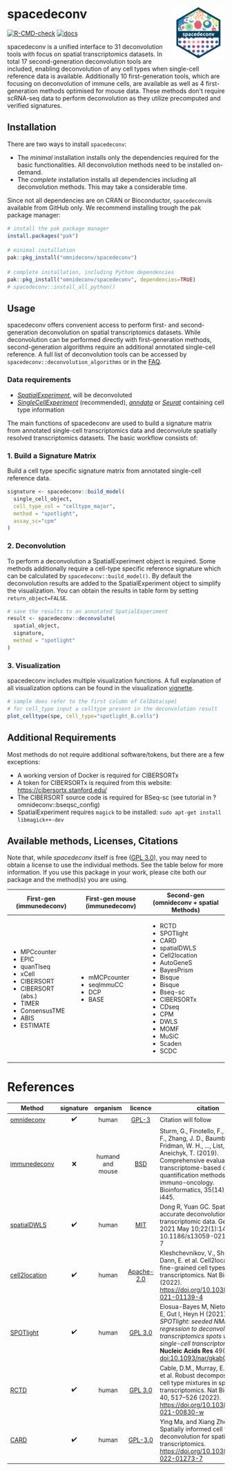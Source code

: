 # spacedeconv <img src="inst/logo/logo.png" align="right" alt="" width="120" />

[![R-CMD-check](https://github.com/omnideconv/spacedeconv/actions/workflows/test.yml/badge.svg)](https://github.com/omnideconv/spacedeconv/actions/workflows/test.yml)
[![docs](https://github.com/omnideconv/spacedeconv/actions/workflows/pkgdown.yml/badge.svg)](https://github.com/omnideconv/spacedeconv/actions/workflows/pkgdown.yml)

spacedeconv is a unified interface to 31 deconvolution tools with focus on spatial transcriptomics datasets. In total 17 second-generation deconvolution tools are included, enabling deconvolution of any cell types when single-cell reference data is available. Additionally 10 first-generation tools, which are focusing on deconvolution of immune cells, are available as well as 4 first-generation methods optimised for mouse data. These methods don't require scRNA-seq data to perform deconvolution as they utilize precomputed and verified signatures.

## Installation

There are two ways to install `spacedeconv`:

- The _minimal_ installation installs only the dependencies required for the basic functionalities. All deconvolution methods need to be installed on-demand.
- The _complete_ installation installs all dependencies including all deconvolution methods. This may take a considerable time.

Since not all dependencies are on CRAN or Bioconductor, `spacedeconv`is available from GitHub only. We recommend installing trough the pak package manager:

```r
# install the pak package manager
install.packages("pak")

# minimal installation
pak::pkg_install("omnideconv/spacedeconv")

# complete installation, including Python dependencies
pak::pkg_install("omnideconv/spacedeconv", dependencies=TRUE)
# spacedeconv::install_all_python()
```

## Usage

spacedeconv offers convenient access to perform first- and second-generation deconvolution on spatial transcriptomics datasets. While deconvolution can be performed directly with first-generation methods, second-generation algorithms require an additional annotated single-cell reference. A full list of deconvolution tools can be accessed by `spacedeconv::deconvolution_algorithms` or in the [FAQ](articles/spacedeconv_faq.html).

### Data requirements

- _[SpatialExperiment](https://bioconductor.org/packages/release/bioc/vignettes/SpatialExperiment/inst/doc/SpatialExperiment.html)_, will be deconvoluted
- _[SingleCellExperiment](https://bioconductor.org/packages/release/bioc/vignettes/SingleCellExperiment/inst/doc/intro.html)_ (recommended), _[anndata](https://anndata.dynverse.org/)_ or _[Seurat](https://satijalab.org/seurat/)_ containing cell type information

The main functions of spacedeconv are used to build a signature matrix from annotated single-cell transcriptomics data and deconvolute spatially resolved transcriptomics datasets. The basic workflow consists of:

### 1. Build a Signature Matrix

Build a cell type specific signature matrix from annotated single-cell reference data.

```r
signature <- spacedeconv::build_model(
  single_cell_object,
  cell_type_col = "celltype_major",
  method = "spotlight",
  assay_sc="cpm"
)
```

### 2. Deconvolution

To perform a deconvolution a SpatialExperiment object is required. Some methods additionally require a cell-type specific reference signature which can be calculated by `spacedeconv::build_model()`. By default the deconvolution results are added to the SpatialExperiment object to simplify the visualization. You can obtain the results in table form by setting `return_object=FALSE`.

```r
# save the results to an annotated SpatialExperiment
result <- spacedeconv::deconvolute(
  spatial_object,
  signature,
  method = "spotlight"
)
```

### 3. Visualization

spacedeconv includes multiple visualization functions. A full explanation of all visualization options can be found in the visualization [vignette](articles/spacedeconv_visualization.html).

```r
# sample does refer to the first column of ColData(spe)
# for cell_type input a celltype present in the deconvolution result
plot_celltype(spe, cell_type="spotlight_B.cells")
```

## Additional Requirements

Most methods do not require additional software/tokens, but there are a few exceptions:

- A working version of Docker is required for CIBERSORTx
- A token for CIBERSORTx is required from this website:
  <https://cibersortx.stanford.edu/>
- The CIBERSORT source code is required for BSeq-sc (see tutorial in
  ?omnideconv::bseqsc_config)
- SpatialExperiment requires `magick` to be installed: `sudo apt-get install libmagick++-dev`

## Available methods, Licenses, Citations

Note that, while _spacedeconv_ itself is free ([GPL
3.0](https://github.com/omnideconv/omnideconv/blob/main/LICENSE)), you may
need to obtain a license to use the individual methods. See the table
below for more information. If you use this package in your work, please
cite both our package and the method(s) you are using.

| First-gen (immunedeconv)                                                                                                                                                               | First-gen mouse (immunedeconv)                                            | Second-gen (omnideconv + spatial Methods)                                                                                                                                                                                                                                                           |
| -------------------------------------------------------------------------------------------------------------------------------------------------------------------------------------- | ------------------------------------------------------------------------- | --------------------------------------------------------------------------------------------------------------------------------------------------------------------------------------------------------------------------------------------------------------------------------------------------- |
| <ul><li>MPCcounter</li><li>EPIC</li><li>quanTIseq</li><li>xCell</li><li>CIBERSORT</li><li>CIBERSORT (abs.)</li><li>TIMER</li><li>ConsensusTME</li><li>ABIS</li><li>ESTIMATE</li> </ul> | <ul> <li>mMCPcounter</li><li>seqImmuCC</li><li>DCP</li><li>BASE</li></ul> | <ul><li>RCTD</li><li>SPOTlight</li><li>CARD</li><li>spatialDWLS</li><li>Cell2location</li><li>AutoGeneS</li><li>BayesPrism</li><li>Bisque</li><li>Bisque</li><li>Bseq-sc</li><li>CIBERSORTx</li><li>CDseq</li><li>CPM</li><li>DWLS</li><li>MOMF</li><li>MuSiC</li><li>Scaden</li><li>SCDC</li></ul> |

# References

| Method                                                         |     signature      |     organism     |                                     licence                                     | citation                                                                                                                                                                                                                                                          |
| -------------------------------------------------------------- | :----------------: | :--------------: | :-----------------------------------------------------------------------------: | ----------------------------------------------------------------------------------------------------------------------------------------------------------------------------------------------------------------------------------------------------------------- |
| [omnideconv](https://github.com/omnideconv/omnideconv)         | :heavy_check_mark: |      human       |       [GPL-3](https://github.com/omnideconv/omnideconv/blob/main/LICENSE)       | Citation will follow                                                                                                                                                                                                                                              |
| [immunedeconv](https://github.com/omnideconv/immunedeconv)     |        :x:         | humand and mouse |      [BSD](https://github.com/omnideconv/immunedeconv/blob/master/LICENSE)      | Sturm, G., Finotello, F., Petitprez, F., Zhang, J. D., Baumbach, J., Fridman, W. H., ..., List, M., Aneichyk, T. (2019). Comprehensive evaluation of transcriptome-based cell-type quantification methods for immuno-oncology. Bioinformatics, 35(14), i436-i445. |
| [spatialDWLS](https://github.com/RubD/Giotto/)                 | :heavy_check_mark: |      human       |            [MIT](https://github.com/RubD/Giotto/blob/master/LICENSE)            | Dong R, Yuan GC. SpatialDWLS: accurate deconvolution of spatial transcriptomic data. Genome Biol. 2021 May 10;22(1):145. doi: 10.1186/s13059-021-02362-7                                                                                                          |
| [cell2location](https://github.com/BayraktarLab/cell2location) | :heavy_check_mark: |      human       | [Apache-2.0](https://github.com/BayraktarLab/cell2location/blob/master/LICENSE) | Kleshchevnikov, V., Shmatko, A., Dann, E. et al. Cell2location maps fine-grained cell types in spatial transcriptomics. Nat Biotechnol (2022). <https://doi.org/10.1038/s41587-021-01139-4>                                                                       |
| [SPOTlight](https://github.com/MarcElosua/SPOTlight)           | :heavy_check_mark: |      human       |     [GPL 3.0](https://github.com/MarcElosua/SPOTlight/blob/main/LICENSE.md)     | Elosua-Bayes M, Nieto P, Mereu E, Gut I, Heyn H (2021): _SPOTlight: seeded NMF regression to deconvolute spatial transcriptomics spots with single-cell transcriptomes_. **Nucleic Acids Res** 49(9):e50. <doi:10.1093/nar/gkab043>.                              |
| [RCTD](https://github.com/dmcable/spacexr)                     | :heavy_check_mark: |      human       |        [GPL 3.0](https://github.com/dmcable/spacexr/blob/master/LICENSE)        | Cable, D.M., Murray, E., Zou, L.S. et al. Robust decomposition of cell type mixtures in spatial transcriptomics. Nat Biotechnol 40, 517–526 (2022). <https://doi.org/10.1038/s41587-021-00830-w>                                                                  |
| [CARD](https://github.com/YingMa0107/CARD)                     | :heavy_check_mark: |      human       |      [GPL-3.0](https://github.com/YingMa0107/CARD/blob/master/LICENSE.md)       | Ying Ma, and Xiang Zhou (2022). Spatially informed cell type deconvolution for spatial transcriptomics. <https://doi.org/10.1038/s41587-022-01273-7>                                                                                                              |
